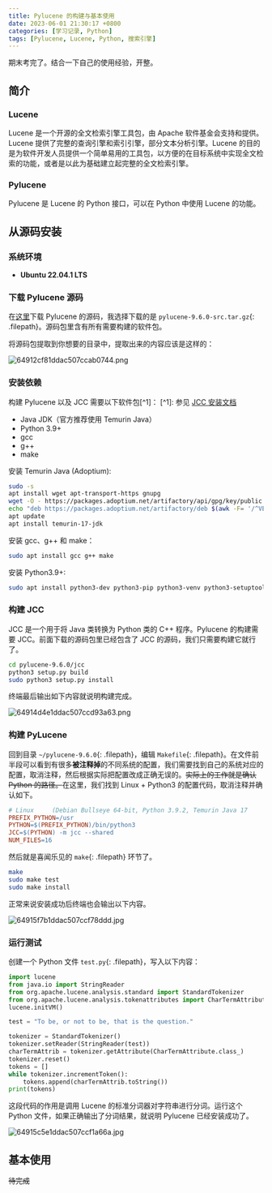 ```yaml
---
title: Pylucene 的构建与基本使用
date: 2023-06-01 21:30:17 +0800
categories: [学习记录, Python]
tags: [Pylucene, Lucene, Python, 搜索引擎]
---
```


期末考完了。结合一下自己的使用经验，开整。

## 简介

### Lucene

Lucene 是一个开源的全文检索引擎工具包，由 Apache 软件基金会支持和提供。Lucene 提供了完整的查询引擎和索引引擎，部分文本分析引擎。Lucene 的目的是为软件开发人员提供一个简单易用的工具包，以方便的在目标系统中实现全文检索的功能，或者是以此为基础建立起完整的全文检索引擎。

### Pylucene

Pylucene 是 Lucene 的 Python 接口，可以在 Python 中使用 Lucene 的功能。

## 从源码安装

### 系统环境

- **Ubuntu 22.04.1 LTS**

### 下载 Pylucene 源码

在[这里](https://dlcdn.apache.org/lucene/pylucene/)下载 Pylucene 的源码，我选择下载的是 `pylucene-9.6.0-src.tar.gz`{: .filepath}。源码包里含有所有需要构建的软件包。

将源码包提取到你想要的目录中，提取出来的内容应该是这样的：

![64912cf81ddac507ccab0744.png](https://pic.imgdb.cn/item/64912cf81ddac507ccab0744.png)

### 安装依赖

构建 Pylucene 以及 JCC 需要以下软件包[^1]：
    [^1]: 参见 [JCC 安装文档](https://lucene.apache.org/pylucene/jcc/install.html)

- Java JDK（官方推荐使用 Temurin Java）
- Python 3.9+
- gcc
- g++
- make

安装 Temurin Java (Adoptium):

```bash
sudo -s
apt install wget apt-transport-https gnupg
wget -O - https://packages.adoptium.net/artifactory/api/gpg/key/public | apt-key add -
echo "deb https://packages.adoptium.net/artifactory/deb $(awk -F= '/^VERSION_CODENAME/{print$2}' /etc/os-release) main" | tee /etc/apt/sources.list.d/adoptium.list
apt update
apt install temurin-17-jdk
```

安装 gcc、g++ 和 make：

```bash
sudo apt install gcc g++ make
```

安装 Python3.9+:

```bash
sudo apt install python3-dev python3-pip python3-venv python3-setuptools
```

### 构建 JCC

JCC 是一个用于将 Java 类转换为 Python 类的 C++ 程序。Pylucene 的构建需要 JCC。前面下载的源码包里已经包含了 JCC 的源码，我们只需要构建它就行了。

```bash
cd pylucene-9.6.0/jcc
python3 setup.py build
sudo python3 setup.py install
```

终端最后输出如下内容就说明构建完成。

![64914d4e1ddac507ccd93a63.png](https://pic.imgdb.cn/item/64914d4e1ddac507ccd93a63.png)

### 构建 PyLucene

回到目录 `~/pylucene-9.6.0`{: .filepath}，编辑 `Makefile`{: .filepath}。在文件前半段可以看到有很多**被注释掉**的不同系统的配置，我们需要找到自己的系统对应的配置，取消注释，然后根据实际把配置改成正确无误的。~~实际上的工作就是确认 Python 的路径。~~在这里，我们找到 Linux + Python3 的配置代码，取消注释并确认如下。

```Makefile
# Linux     (Debian Bullseye 64-bit, Python 3.9.2, Temurin Java 17
PREFIX_PYTHON=/usr
PYTHON=$(PREFIX_PYTHON)/bin/python3
JCC=$(PYTHON) -m jcc --shared
NUM_FILES=16
```

然后就是喜闻乐见的 `make`{: .filepath} 环节了。

```bash
make
sudo make test
sudo make install
```

正常来说安装成功后终端也会输出以下内容。

![64915f7b1ddac507ccf78ddd.jpg](https://pic.imgdb.cn/item/64915f7b1ddac507ccf78ddd.jpg)

### 运行测试

创建一个 Python 文件 `test.py`{: .filepath}，写入以下内容：

```python
import lucene
from java.io import StringReader
from org.apache.lucene.analysis.standard import StandardTokenizer
from org.apache.lucene.analysis.tokenattributes import CharTermAttribute
lucene.initVM()

test = "To be, or not to be, that is the question."

tokenizer = StandardTokenizer()
tokenizer.setReader(StringReader(test))
charTermAttrib = tokenizer.getAttribute(CharTermAttribute.class_)
tokenizer.reset()
tokens = []
while tokenizer.incrementToken():
    tokens.append(charTermAttrib.toString())
print(tokens)
```

这段代码的作用是调用 Lucene 的标准分词器对字符串进行分词。运行这个 Python 文件，如果正确输出了分词结果，就说明 Pylucene 已经安装成功了。

![64915c5e1ddac507ccf1a66a.jpg](https://pic.imgdb.cn/item/64915c5e1ddac507ccf1a66a.jpg)

## 基本使用

~~待完成~~
